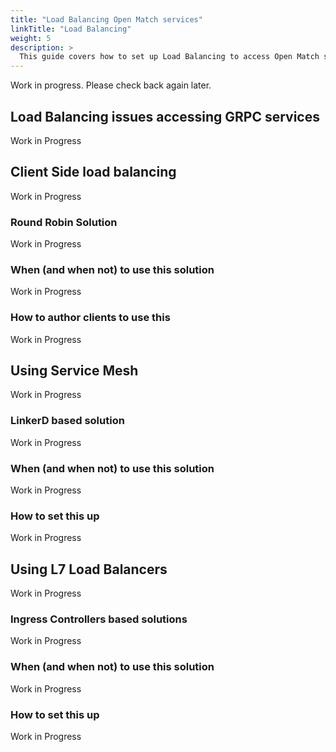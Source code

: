 ```yaml
---
title: "Load Balancing Open Match services"
linkTitle: "Load Balancing"
weight: 5
description: >
  This guide covers how to set up Load Balancing to access Open Match services.
---
```


Work in progress. Please check back again later.

## Load Balancing issues accessing GRPC services
Work in Progress

## Client Side load balancing
Work in Progress

### Round Robin Solution
Work in Progress

### When (and when not) to use this solution
Work in Progress

### How to author clients to use this
Work in Progress

## Using Service Mesh
Work in Progress

### LinkerD based solution
Work in Progress

### When (and when not) to use this solution
Work in Progress

### How to set this up
Work in Progress

## Using L7 Load Balancers
Work in Progress

### Ingress Controllers based solutions
Work in Progress

### When (and when not) to use this solution
Work in Progress

### How to set this up
Work in Progress
